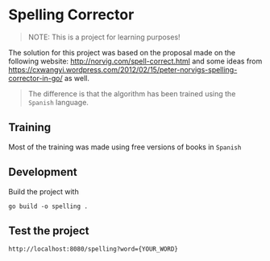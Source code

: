 # Spelling Corrector
 
> NOTE: This is a project for learning purposes!

The solution for this project was based on the proposal made on the following website: http://norvig.com/spell-correct.html and some ideas from https://cxwangyi.wordpress.com/2012/02/15/peter-norvigs-spelling-corrector-in-go/ as well.

> The difference is that the algorithm has been trained using the `Spanish` language.

## Training

Most of the training was made using free versions of books in `Spanish`

## Development

Build the project with

    go build -o spelling .

## Test the project

    http://localhost:8080/spelling?word={YOUR_WORD}
